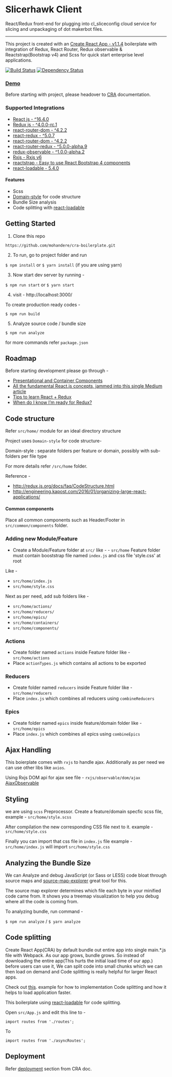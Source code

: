 # Slicerhawk Client

React/Redux front-end for plugging into cl_sliceconfig cloud service for slicing and unpackaging of dot makerbot files.

***

This project is created with an [Create React App - v1.1.4](https://github.com/facebookincubator/create-react-app) boilerplate
with integration of Redux, React Router, Redux observable & Reactstrap(Bootstrap v4) and Scss for quick start enterprise level applications.

[![Build Status](https://travis-ci.org/mohandere/cra-boilerplate.svg?branch=master)](https://travis-ci.org/mohandere/cra-boilerplate) [![Dependency Status](https://dependencyci.com/github/mohandere/cra-boilerplate/badge)](https://dependencyci.com/github/mohandere/cra-boilerplate)

### [Demo](https://mohandere.github.io/cra-boilerplate/#/)

Before starting with project, please headover to [CRA](https://github.com/facebook/create-react-app/blob/master/packages/react-scripts/template/README.md
) documentation.


### Supported Integrations

- [React js - ^16.4.0](https://facebook.github.io/react/)
- [Redux js - ^4.0.0-rc.1](http://redux.js.org/)
- [react-router-dom - ^4.2.2](https://github.com/ReactTraining/react-router)
- [react-redux - ^5.0.7](https://github.com/reactjs/react-redux)
- [react-router-dom - ^4.2.2](https://github.com/ReactTraining/react-router/tree/master/packages/react-router-dom)
- [react-router-redux - ^5.0.0-alpha.9](https://github.com/ReactTraining/react-router/tree/master/packages/react-router-redux)
- [redux-observable - ^1.0.0-alpha.2](https://redux-observable.js.org)
- [Rxjs - Rxjs v6](https://github.com/ReactiveX/rxjs)
- [reactstrap - Easy to use React Bootstrap 4 components](https://reactstrap.github.io/)
- [react-loadable - 5.4.0](https://github.com/jamiebuilds/react-loadable)


#### Features

- Scss
- [Domain-style](https://github.com/reactjs/redux/blob/master/docs/faq/CodeStructure.md) for code structure
- Bundle Size analysis
- Code splitting with [react-loadable](https://github.com/jamiebuilds/react-loadable)

## Getting Started

1. Clone this repo

`https://github.com/mohandere/cra-boilerplate.git`

2. To run, go to project folder and run

`$ npm install`
or
`$ yarn install` (if you are using yarn)

3. Now start dev server by running -

`$ npm run start`
or
`$ yarn start`

4. visit - http://localhost:3000/

To create production ready codes -

`$ npm run build`

5. Analyze source code / bundle size

`$ npm run analyze`

for more commands refer `package.json`


## Roadmap

Before starting development please go through -

- [Presentational and Container Components
](https://medium.com/@dan_abramov/smart-and-dumb-components-7ca2f9a7c7d0)
- [All the fundamental React.js concepts, jammed into this single Medium article](https://medium.freecodecamp.org/all-the-fundamental-react-js-concepts-jammed-into-this-single-medium-article-c83f9b53eac2)
- [Tips to learn React + Redux](https://www.robinwieruch.de/tips-to-learn-react-redux/)
- [When do I know I’m ready for Redux?](https://medium.com/dailyjs/when-do-i-know-im-ready-for-redux-f34da253c85f)

## Code structure

Refer `src/home/` module for an ideal directory structure

Project uses `Domain-style` for code structure-

Domain-style : separate folders per feature or domain, possibly with sub-folders per file type

For more details refer `/src/home` folder.

Reference -

- http://redux.js.org/docs/faq/CodeStructure.html
- http://engineering.kapost.com/2016/01/organizing-large-react-applications/

#### Common components

Place all common components such as Header/Footer in `src/common/components` folder.


### Adding new Module/Feature

- Create a Module/Feature folder at `src/`
like - - `src/home`
Feature folder must contain booststrap file named `index.js` and css file 'style.css' at root

Like -

- `src/home/index.js`
- `src/home/style.css`

Next as per need, add sub folders like -

- `src/home/actions/`
- `src/home/reducers/`
- `src/home/epics/`
- `src/home/containers/`
- `src/home/components/`


### Actions

- Create folder named `actions` inside Feature folder like - `src/home/actions`
- Place `actionTypes.js` which contains all actions to be exported

### Reducers

 - Create folder named `reducers` inside Feature folder like - `src/home/reducers`
- Place `index.js` which combines all reducers using `combineReducers`

### Epics

- Create folder named `epics` inside feature/domain folder like - `src/home/epics`
- Place `index.js` which combines all epics using `combineEpics`

## Ajax Handling

This boierplate comes with `rxjs` to handle ajax. Additionally as per need we can use other libs like `axios`.

Using Rxjs DOM api for ajax see file - `rxjs/observable/dom/ajax`
[AjaxObservable](http://reactivex.io/rxjs/file/es6/observable/dom/AjaxObservable.js.html)

## Styling

we are using `scss` Preprocessor. Create a feature/domain specfic scss file, example - `src/home/style.scss`

After compilation the new corresponding CSS file next to it.
example - `src/home/style.css`

Finally you can import that css file in `index.js` file
example - `src/home/index.js` will import `src/home/style.css`

## Analyzing the Bundle Size

We can Analyze and debug JavaScript (or Sass or LESS) code bloat through source maps and [source-map-explorer](https://www.npmjs.com/package/source-map-explorer) great tool for this.

The source map explorer determines which file each byte in your minified code came from. It shows you a treemap visualization to help you debug where all the code is coming from.

To analyzing bundle, run command -

`$ npm run analyze` / `$ yarn analyze`


## Code splitting

Create React App(CRA) by default bundle out entire app into single main.*.js file with Webpack. As our app grows, bundle grows. So instead of downloading the entire app(This hurts the initial load time of our app.) before users can use it, We can split code into small chunks which we can then load on demand and Code splitting is really helpful for larger React apps.

Check out [this](https://mohandere.github.io/mplayground/#/blog/post/2018/03/01/analyzing-the-bundle-size-code-splitting-in-create-react-app/).  example for how to implementation Code splitting and how it helps to load application faster.

This boilerplate using [react-loadable](https://github.com/jamiebuilds/react-loadable) for code splitting.

Open `src/App.js` and edit this line to -

`import routes from './routes';`

 To

`import routes from './asyncRoutes';`

## Deployment

Refer [deployment](https://github.com/facebook/create-react-app/blob/master/packages/react-scripts/template/README.md#deployment) section from CRA doc.


